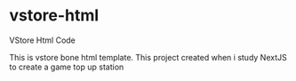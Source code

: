 # vstore-html
VStore Html Code

This is vstore bone html template. This project created when i study NextJS to create a game top up station
